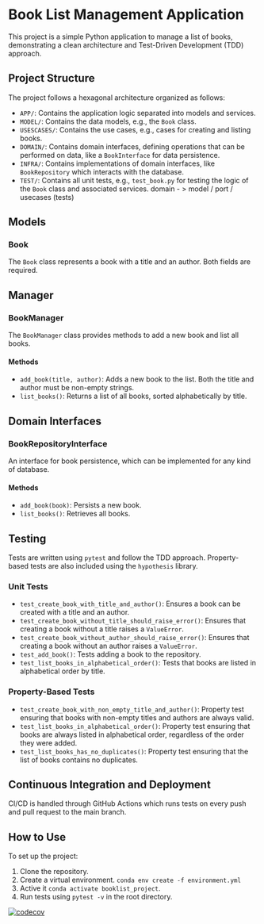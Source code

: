 # Book List Management Application

This project is a simple Python application to manage a list of books, demonstrating a clean architecture and Test-Driven Development (TDD) approach.

## Project Structure

The project follows a hexagonal architecture organized as follows:

  - `APP/`: Contains the application logic separated into models and services.
  - `MODEL/`: Contains the data models, e.g., the `Book` class.
  - `USESCASES/`: Contains the use cases, e.g., cases for creating and listing books.
  - `DOMAIN/`: Contains domain interfaces, defining operations that can be performed on data, like a `BookInterface` for data persistence.
  - `INFRA/`: Contains implementations of domain interfaces, like `BookRepository` which interacts with the database.
  - `TEST/`: Contains all unit tests, e.g., `test_book.py` for testing the logic of the `Book` class and associated services.
domain - > model / port / usecases (tests)
## Models

### Book

The `Book` class represents a book with a title and an author. Both fields are required.

## Manager

### BookManager

The `BookManager` class provides methods to add a new book and list all books.

#### Methods

- `add_book(title, author)`: Adds a new book to the list. Both the title and author must be non-empty strings.
- `list_books()`: Returns a list of all books, sorted alphabetically by title.

## Domain Interfaces

### BookRepositoryInterface

An interface for book persistence, which can be implemented for any kind of database.

#### Methods

- `add_book(book)`: Persists a new book.
- `list_books()`: Retrieves all books.

## Testing

Tests are written using `pytest` and follow the TDD approach. Property-based tests are also included using the `hypothesis` library.

### Unit Tests

- `test_create_book_with_title_and_author()`: Ensures a book can be created with a title and an author.
- `test_create_book_without_title_should_raise_error()`: Ensures that creating a book without a title raises a `ValueError`.
- `test_create_book_without_author_should_raise_error()`: Ensures that creating a book without an author raises a `ValueError`.
- `test_add_book()`: Tests adding a book to the repository.
- `test_list_books_in_alphabetical_order()`: Tests that books are listed in alphabetical order by title.

### Property-Based Tests

- `test_create_book_with_non_empty_title_and_author()`: Property test ensuring that books with non-empty titles and authors are always valid.
- `test_list_books_in_alphabetical_order()`: Property test ensuring that books are always listed in alphabetical order, regardless of the order they were added.
- `test_list_books_has_no_duplicates()`: Property test ensuring that the list of books contains no duplicates.

## Continuous Integration and Deployment

CI/CD is handled through GitHub Actions which runs tests on every push and pull request to the main branch.

## How to Use

To set up the project:

1. Clone the repository.
2. Create a virtual environment. `conda env create -f environment.yml`
3. Active it `conda activate booklist_project`.
4. Run tests using `pytest -v` in the root directory.




[![codecov](https://codecov.io/gh/Jonathan2433/Book_Store/branch/master/graph/badge.svg?token=1087475e-4ba4-48a4-8d26-51cdf36f979a)](https://codecov.io/gh/Jonathan2433/Book_Store)
